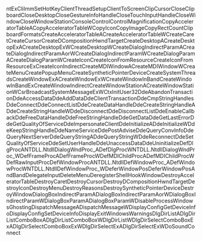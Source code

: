 ntEx CliImmSetHotKey ClientThreadSetup ClientToScreen ClipCursor CloseClipboard CloseDesktop CloseGestureInfoHandle CloseTouchInputHandle CloseWindow CloseWindowStation ConsoleControl ControlMagnification CopyAcceleratorTableA CopyAcceleratorTableW CopyIcon CopyImage CopyRect CountClipboardFormats CreateAcceleratorTableA CreateAcceleratorTableW CreateCaret CreateCursor CreateDCompositionHwndTarget CreateDesktopA CreateDesktopExA CreateDesktopExW CreateDesktopW CreateDialogIndirectParamA CreateDialogIndirectParamAorW CreateDialogIndirectParamW CreateDialogParamA CreateDialogParamW CreateIcon CreateIconFromResource CreateIconFromResourceEx CreateIconIndirect CreateMDIWindowA CreateMDIWindowW CreateMenu CreatePopupMenu CreateSyntheticPointerDevice CreateSystemThreads CreateWindowExA CreateWindowExW CreateWindowInBand CreateWindowInBandEx CreateWindowIndirect CreateWindowStationA CreateWindowStationW CsrBroadcastSystemMessageExW CtxInitUser32 DdeAbandonTransaction DdeAccessData DdeAddData DdeClientTransaction DdeCmpStringHandles DdeConnect DdeConnectList DdeCreateDataHandle DdeCreateStringHandleA DdeCreateStringHandleW DdeDisconnect DdeDisconnectList DdeEnableCallback DdeFreeDataHandle DdeFreeStringHandle DdeGetData DdeGetLastError DdeGetQualityOfService DdeImpersonateClient DdeInitializeA DdeInitializeW DdeKeepStringHandle DdeNameService DdePostAdvise DdeQueryConvInfo DdeQueryNextServer DdeQueryStringA DdeQueryStringW DdeReconnect DdeSetQualityOfService DdeSetUserHandle DdeUnaccessData DdeUninitialize DefDlgProcA NTDLL.NtdllDialogWndProc_A DefDlgProcW NTDLL.NtdllDialogWndProc_W DefFrameProcA DefFrameProcW DefMDIChildProcA DefMDIChildProcW DefRawInputProc DefWindowProcA NTDLL.NtdllDefWindowProc_A DefWindowProcW NTDLL.NtdllDefWindowProc_W DeferWindowPos DeferWindowPosAndBand DelegateInput DeleteMenu DeregisterShellHookWindow DestroyAcceleratorTable DestroyCaret DestroyCursor DestroyDCompositionHwndTarget DestroyIcon DestroyMenu DestroyReasons DestroySyntheticPointerDevice DestroyWindow DialogBoxIndirectParamA DialogBoxIndirectParamAorW DialogBoxIndirectParamW DialogBoxParamA DialogBoxParamW DisableProcessWindowsGhosting DispatchMessageA DispatchMessageW DisplayConfigGetDeviceInfo DisplayConfigSetDeviceInfo DisplayExitWindowsWarnings DlgDirListA DlgDirListComboBoxA DlgDirListComboBoxW DlgDirListW DlgDirSelectComboBoxExA DlgDirSelectComboBoxExW DlgDirSelectExA DlgDirSelectExW DoSoundConnect